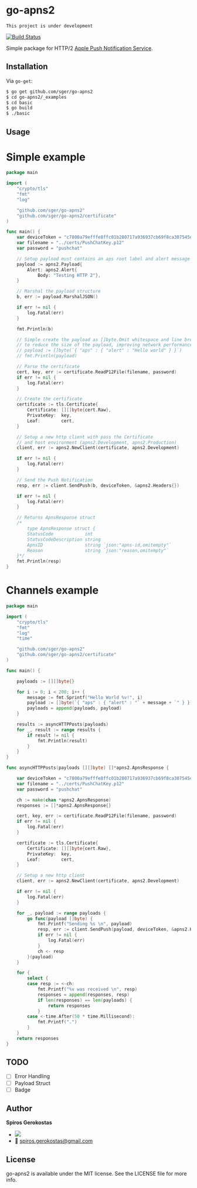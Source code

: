 # go-apns2
	This project is under development

[![Build Status](https://travis-ci.org/sger/go-apns2.svg?branch=master)](https://travis-ci.org/sger/go-apns2)

Simple package for HTTP/2 [Apple Push Notification Service](https://developer.apple.com/library/ios/documentation/NetworkingInternet/Conceptual/RemoteNotificationsPG/Chapters/ApplePushService.html).

## Installation

 Via `go-get`:

```sh
$ go get github.com/sger/go-apns2
$ cd go-apns2/_examples
$ cd basic
$ go build
$ ./basic
```

## Usage

# Simple example

```go
package main

import (
	"crypto/tls"
	"fmt"
	"log"

	"github.com/sger/go-apns2"
	"github.com/sger/go-apns2/certificate"
)

func main() {
	var deviceToken = "c7800a79efffe8ffc01b280717a936937cb69f8ca307545eb6983c60f12e167a"
	var filename = "../certs/PushChatKey.p12"
	var password = "pushchat"

	// Setup payload must contains an aps root label and alert message
	payload := apns2.Payload{
		Alert: apns2.Alert{
			Body: "Testing HTTP 2"},
	}

	// Marshal the payload structure
	b, err := payload.MarshalJSON()

	if err != nil {
		log.Fatal(err)
	}

	fmt.Println(b)

	// Simple create the payload as []byte.Omit whitespace and line breaks
	// to reduce the size of the payload, improving network performance.
	// payload := []byte(`{ "aps" : { "alert" : "Hello world" } }`)
	// fmt.Println(payload)

	// Parse the certificate
	cert, key, err := certificate.ReadP12File(filename, password)
	if err != nil {
		log.Fatal(err)
	}

	// Create the certificate
	certificate := tls.Certificate{
		Certificate: [][]byte{cert.Raw},
		PrivateKey:  key,
		Leaf:        cert,
	}

	// Setup a new http client with pass the Certificate
	// and host environment (apns2.Development, apns2.Production)
	client, err := apns2.NewClient(certificate, apns2.Development)

	if err != nil {
		log.Fatal(err)
	}

	// Send the Push Notification
	resp, err := client.SendPush(b, deviceToken, &apns2.Headers{})

	if err != nil {
		log.Fatal(err)
	}

	// Returns ApnsResponse struct
	/*
		type ApnsResponse struct {
		StatusCode            int
		StatusCodeDescription string
		ApnsID                string `json:"apns-id,omitempty"`
		Reason                string `json:"reason,omitempty"`
	}*/
	fmt.Println(resp)
}

```

# Channels example

```go
package main

import (
	"crypto/tls"
	"fmt"
	"log"
	"time"

	"github.com/sger/go-apns2"
	"github.com/sger/go-apns2/certificate"
)

func main() {

	payloads := [][]byte{}

	for i := 0; i < 200; i++ {
		message := fmt.Sprintf("Hello World %v!", i)
		payload := []byte(`{ "aps" : { "alert" : "` + message + `" } }`)
		payloads = append(payloads, payload)
	}

	results := asyncHTTPPosts(payloads)
	for _, result := range results {
		if result != nil {
			fmt.Println(result)
		}
	}
}

func asyncHTTPPosts(payloads [][]byte) []*apns2.ApnsResponse {

	var deviceToken = "c7800a79efffe8ffc01b280717a936937cb69f8ca307545eb6983c60f12e167a"
	var filename = "../certs/PushChatKey.p12"
	var password = "pushchat"

	ch := make(chan *apns2.ApnsResponse)
	responses := []*apns2.ApnsResponse{}

	cert, key, err := certificate.ReadP12File(filename, password)
	if err != nil {
		log.Fatal(err)
	}

	certificate := tls.Certificate{
		Certificate: [][]byte{cert.Raw},
		PrivateKey:  key,
		Leaf:        cert,
	}

	// Setup a new http client
	client, err := apns2.NewClient(certificate, apns2.Development)

	if err != nil {
		log.Fatal(err)
	}

	for _, payload := range payloads {
		go func(payload []byte) {
			fmt.Printf("Sending %s \n", payload)
			resp, err := client.SendPush(payload, deviceToken, &apns2.Headers{})
			if err != nil {
				log.Fatal(err)
			}
			ch <- resp
		}(payload)
	}

	for {
		select {
		case resp := <-ch:
			fmt.Printf("%v was received \n", resp)
			responses = append(responses, resp)
			if len(responses) == len(payloads) {
				return responses
			}
		case <-time.After(50 * time.Millisecond):
			fmt.Printf(".")
		}
	}
	return responses
}
```

## TODO
- [ ] Error Handling
- [ ] Payload Struct
- [ ] Badge

Author
-----

__Spiros Gerokostas__ 

- [![](https://img.shields.io/badge/twitter-sger-brightgreen.svg)](https://twitter.com/sger) 
- :email: spiros.gerokostas@gmail.com

License
-----

go-apns2 is available under the MIT license. See the LICENSE file for more info.

